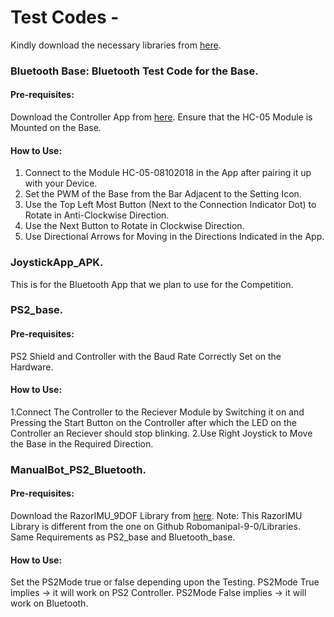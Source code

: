 # Test Codes - 

Kindly download the necessary libraries from [here](https://github.com/RoboManipal-9-0/Libraries/).

### Bluetooth Base: Bluetooth Test Code for the Base.
#### Pre-requisites:
Download the Controller App from [here](https://play.google.com/store/apps/details?id=braulio.calle.bluetoothRCcontroller&hl=en_IN).
Ensure that the HC-05 Module is Mounted on the Base.
#### How to Use:
1. Connect to the Module HC-05-08102018 in the App after pairing it up with your Device.
2. Set the PWM of the Base from the Bar Adjacent to the Setting Icon.
3. Use the Top Left Most Button (Next to the Connection Indicator Dot) to Rotate in Anti-Clockwise Direction.
4. Use the Next Button to Rotate in Clockwise Direction.
5. Use Directional Arrows for Moving in the Directions Indicated in the App.

### JoystickApp_APK.
This is for the Bluetooth App that we plan to use for the Competition.

### PS2_base.
#### Pre-requisites:
PS2 Shield and Controller with the Baud Rate Correctly Set on the Hardware.

#### How to Use:
1.Connect The Controller to the Reciever Module by Switching it on and Pressing the Start Button on the Controller after which the LED on the Controller an Reciever should stop blinking.
2.Use Right Joystick to Move the Base in the Required Direction.

### ManualBot_PS2_Bluetooth.
#### Pre-requisites:
Download the RazorIMU_9DOF Library from [here](https://github.com/shashank3199/RazorIMU_9DOF).
Note: This RazorIMU Library is different from the one on Github Robomanipal-9-0/Libraries.
Same Requirements as PS2_base and Bluetooth_base.

#### How to Use:
Set the PS2Mode true or false depending upon the Testing.
PS2Mode True implies -> it will work on PS2 Controller.
PS2Mode False implies -> it will work on Bluetooth.
